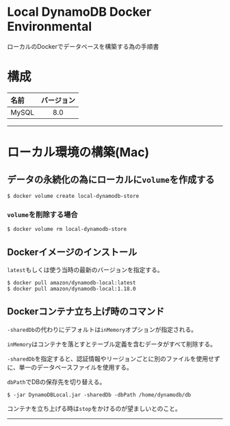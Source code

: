 # Local DynamoDB Docker Environmental

ローカルのDockerでデータベースを構築する為の手順書

# 構成

| 名前 | バージョン |
| :--- | :---: |
| MySQL | 8.0 |

---
# ローカル環境の構築(Mac)

## データの永続化の為にローカルに`volume`を作成する

```shell-session
$ docker volume create local-dynamodb-store
```

### `volume`を削除する場合

```shell-session
$ docker volume rm local-dynamodb-store
```

## Dockerイメージのインストール

`latest`もしくは使う当時の最新のバージョンを指定する。

```shell-session
$ docker pull amazon/dynamodb-local:latest
$ docker pull amazon/dynamodb-local:1.18.0
```

## Dockerコンテナ立ち上げ時のコマンド

`-sharedDb`の代わりにデフォルトは`inMemory`オプションが指定される。

`inMemory`はコンテナを落とすとテーブル定義を含むデータがすべて削除する。

`-sharedDb`を指定すると、認証情報やリージョンごとに別のファイルを使用せずに、単一のデータベースファイルを使用する。

`dbPath`でDBの保存先を切り替える。

```shell-session
$ -jar DynamoDBLocal.jar -sharedDb -dbPath /home/dynamodb/db
```

コンテナを立ち上げる時は`stop`をかけるのが望ましいとのこと。

---
